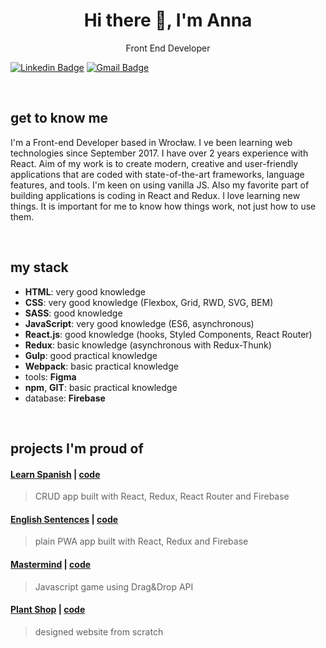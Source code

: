<div align="center">
  <h1> Hi there 👋, I'm Anna</h1>
  <p>Front End Developer</p>
</div>

[![Linkedin Badge](https://img.shields.io/badge/-LinkedIn-blue?style=flat-square&logo=Linkedin&logoColor=white&link=https://www.linkedin.com/in/anna-kotowicz-53692319b/)](https://www.linkedin.com/in/anna-kotowicz-53692319b/)
[![Gmail Badge](https://img.shields.io/badge/-Gmail-c14438?style=flat-square&logo=Gmail&logoColor=white&link=mailto:anna.julia.kotowicz@gmail.com)](mailto:anna.julia.kotowicz@gmail.com)

<br />

## get to know me

I'm a Front-end Developer based in Wrocław. I ve been learning web technologies since September 2017. I have over 2 years experience with React. Aim of my work is to create modern, creative and user-friendly applications that are coded with state-of-the-art frameworks, language features, and tools. I'm keen on using vanilla JS. Also my favorite part of building applications is coding in React and Redux. I love learning new things. It is important for me to know how things work, not just how to use them.
 
<br />

## my stack

- __HTML__: very good knowledge
- __CSS__: very good knowledge (Flexbox, Grid, RWD, SVG, BEM)
- __SASS__: good knowledge
- __JavaScript__: very good knowledge (ES6, asynchronous)
- __React.js__: good knowledge (hooks, Styled Components, React Router)
- __Redux__: basic knowledge (asynchronous with Redux-Thunk)
- __Gulp__: good practical knowledge
- __Webpack__: basic practical knowledge
- tools: __Figma__
- __npm__, __GIT__: basic practical knowledge
- database: __Firebase__

 <br />

## projects I'm proud of

#### [Learn Spanish](https://learn-spanish.web.app/) | [code](https://github.com/kodowicz/learn-spanish) 
> CRUD app built with React, Redux, React Router and Firebase

#### [English Sentences](https://english-sentences.web.app/) | [code](https://github.com/kodowicz/sentences) 
> plain PWA app built with React, Redux and Firebase

#### [Mastermind](https://kodowicz.github.io/mastermind/) | [code](https://github.com/kodowicz/mastermind) 
> Javascript game using Drag&Drop API

#### [Plant Shop](https://kodowicz.github.io/plant-shop/) | [code](https://github.com/kodowicz/plant-shop) 
> designed website from scratch
